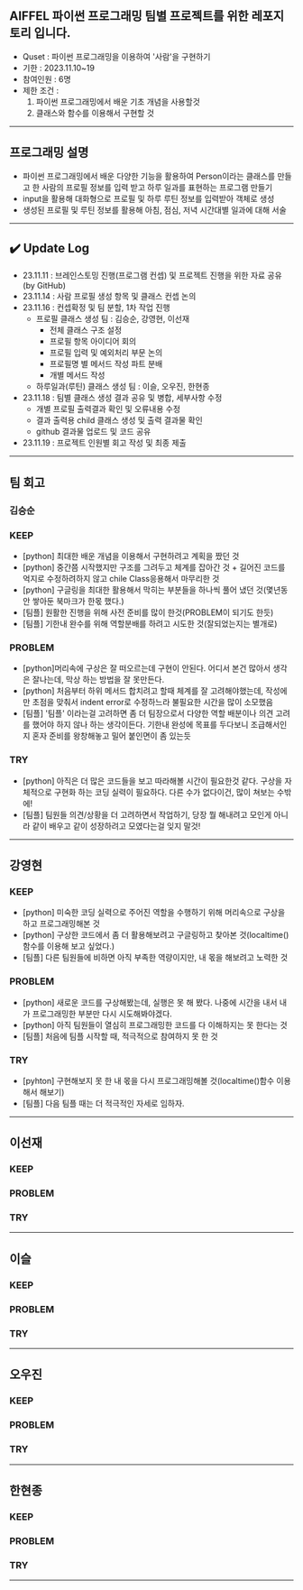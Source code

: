 ## AIFFEL 파이썬 프로그래밍 팀별 프로젝트를 위한 레포지토리 입니다.
- Quset : 파이썬 프로그래밍을 이용하여 '사람'을 구현하기
- 기한 : 2023.11.10~19
- 참여인원 : 6명
- 제한 조건 :
   1) 파이썬 프로그래밍에서 배운 기초 개념을 사용할것
   2) 클래스와 함수를 이용해서 구현할 것

---
## 프로그래밍 설명
- 파이썬 프로그래밍에서 배운 다양한 기능을 활용하여 Person이라는 클래스를 만들고 한 사람의 프로필 정보를 입력 받고 하루 일과를 표현하는 프로그램 만들기
- input을 활용해 대화형으로 프로필 및 하루 루틴 정보를 입력받아 객체로 생성
- 생성된 프로필 및 루틴 정보를 활용해 아침, 점심, 저녁 시간대별 일과에 대해 서술
----

## ✔️ Update Log
- 23.11.11 : 브레인스토밍 진행(프로그램 컨셉) 및 프로젝트 진행을 위한 자료 공유(by GitHub)
- 23.11.14 : 사람 프로필 생성 항목 및 클래스 컨셉 논의
- 23.11.16 : 컨셉확정 및 팀 분할, 1차 작업 진행
   - 프로필 클래스 생성 팀 : 김승순, 강영현, 이선재
      - 전체 클래스 구조 설정
      - 프로필 항목 아이디어 회의
      - 프로필 입력 및 예외처리 부문 논의
      - 프로필명 별 메서드 작성 파트 분배
      - 개별 메서드 작성
   - 하루일과(루틴) 클래스 생성 팀 : 이슬, 오우진, 한현종
- 23.11.18 : 팀별 클래스 생성 결과 공유 및 병합, 세부사항 수정
  - 개별 프로필 출력결과 확인 및 오류내용 수정
  - 결과 출력용 child 클래스 생성 및 출력 결과물 확인
  - github 결과물 업로드 및 코드 공유
- 23.11.19 : 프로젝트 인원별 회고 작성 및 최종 제출

---

## 팀 회고

### 김승순
### KEEP
- [python] 최대한 배운 개념을 이용해서 구현하려고 계획을 짰던 것
- [python] 중간쯤 시작했지만 구조를 그려두고 체계를 잡아간 것 + 길어진 코드를 억지로 수정하려하지 않고 chile Class응용해서 마무리한 것
- [python] 구글링을 최대한 활용해서 막히는 부분들을 하나씩 풀어 냈던 것(몇년동안 쌓아둔 북마크가 한몫 했다.)
- [팀플] 원활한 진행을 위해 사전 준비를 많이 한것(PROBLEM이 되기도 한듯)
- [팀플] 기한내 완수를 위해 역할분배를 하려고 시도한 것(잘되었는지는 별개로)

### PROBLEM
- [python]머리속에 구상은 잘 떠오르는데 구현이 안된다. 어디서 본건 많아서 생각은 잘나는데, 막상 하는 방법을 잘 못만든다.
- [python] 처음부터 하위 메서드 합치려고 할때 체계를 잘 고려해야했는데, 작성에만 초점을 맞춰서 indent error로 수정하느라 불필요한 시간을 많이 소모했음 
- [팀플] '팀플' 이라는걸 고려하면 좀 더 팀장으로서 다양한 역할 배분이나 의견 고려를 했어야 하지 않나 하는 생각이든다. 기한내 완성에 목표를 두다보니 조급해서인지 혼자 준비를 왕창해놓고 밀어 붙인면이 좀 있는듯

### TRY
- [python] 아직은 더 많은 코드들을 보고 따라해볼 시간이 필요한것 같다. 구상을 자체적으로 구현화 하는 코딩 실력이 필요하다. 다른 수가 없다이건, 많이 쳐보는 수밖에!
- [팀플] 팀원들 의견/상황을 더 고려하면서 작업하기, 당장 뭘 해내려고 모인게 아니라 같이 배우고 같이 성장하려고 모였다는걸 잊지 말것!


---
## 강영현
### KEEP
- [python] 미숙한 코딩 실력으로 주어진 역할을 수행하기 위해 머리속으로 구상을 하고 프로그래밍해본 것
- [python] 구상한 코드에서 좀 더 활용해보려고 구글링하고 찾아본 것(localtime()함수를 이용해 보고 싶었다.)
- [팀플] 다른 팀원들에 비하면 아직 부족한 역량이지만, 내 몫을 해보려고 노력한 것
### PROBLEM
- [python] 새로운 코드를 구상해봤는데, 실행은 못 해 봤다. 나중에 시간을 내서 내가 프로그래밍한 부분만 다시 시도해봐야겠다.
- [python] 아직 팀원들이 열심히 프로그래밍한 코드를 다 이해하지는 못 한다는 것
- [팀플] 처음에 팀플 시작할 때, 적극적으로 참여하지 못 한 것
### TRY
- [pyhton] 구현해보지 못 한 내 몫을 다시 프로그래밍해볼 것(localtime()함수 이용해서 해보기)
- [팀플] 다음 팀플 때는 더 적극적인 자세로 임하자.
---
## 이선재
### KEEP
### PROBLEM
### TRY

---
## 이슬
### KEEP
### PROBLEM
### TRY

---
## 오우진
### KEEP
### PROBLEM
### TRY

---
## 한현종
### KEEP
### PROBLEM
### TRY

---

    

